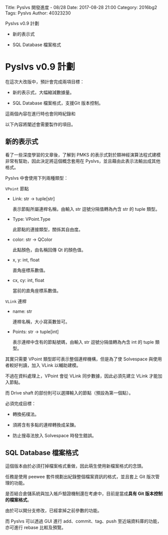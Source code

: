 Title: Pyslvs 開發進度 - 08/28
Date: 2017-08-28 21:00
Category: 2016bg2
Tags: Pyslvs
Author: 40323230

Pyslvs v0.9 計劃

+ 新的表示式

+ SQL Database 檔案格式

<!-- PELICAN_END_SUMMARY -->

Pyslvs v0.9 計劃
===

在這次大改版中，預計會完成兩項目標：

+ 新的表示式，大幅縮減數據量。

+ SQL Database 檔案格式，支援Git 版本控制。

這兩個內容在進行時也會同時紀錄和

以下內容將闡述會需要製作的項目。

新的表示式
---

看了一些深度學習的文章後，了解到 PMKS 的表示式對於類神經演算法程式建模非常有幫助，因此決定將這個概念套用在 Pyslvs，並且藉由此表示法輸出成其他格式。

Pyslvs 中會使用下列兩種類型：

`VPoint` 節點

+ Link: str -> tuple[str]

    表示節點所屬連桿名稱，由輸入 str 逗號分隔值轉為內含 str 的 tuple 類型。

+ Type: VPoint.Type

    此節點的連接類型，關係其自由度。

+ color: str -> QColor

    此點顏色，由名稱回傳 Qt 的顏色值。

+ x, y: int, float

    直角座標系數值。

+ cx, cy: int, float

    當前的直角座標系數值。

`VLink` 連桿

+ name: str

    連桿名稱，大小寫英數皆可。

+ Points: str -> tuple[int]

    表示連桿中含有的節點號碼，由輸入 str 逗號分隔值轉為內含 int 的 tuple 類型。

其實只需要 VPoint 類型即可表示整個連桿機構，但是為了使 Solvespace 與使用者較好判讀，加入 VLink 以輔助建模。

不過在資料處理上，VPoint 會從 VLink 同步數據，因此必須先建立 VLink 才能加入節點。

而 Drive shaft 的部份則可以選擇輸入的節點（預設為第一個點）。

必須完成目標：

+ 轉換拓樸法。

+ 須將含有多點的連桿轉換成呆鍊。

+ 防止搜尋法放入 Solvespace 時發生錯誤。

SQL Database 檔案格式
---

這個版本由於必須打掉檔案格式重做，因此萌生使用新檔案格式的念頭。

任務是使用 peewee 套件規劃出紀錄整個檔案資訊的格式，並且套上 Git 版次管理的功能。

是否結合倉儲系統與加入帳戶驗證機制還在考慮中，目前是當成**具有 Git 版本控制的檔案格式**。

由於可以開分支修改，已經拿掉之前參數的功能。

而 Pyslvs 可以透過 GUI 進行 add、commit、tag、push 至近端資料庫的功能，亦可進行 rebase 比較及預覽。